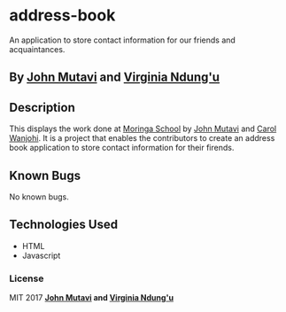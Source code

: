 # address-book
An application to store contact information for our friends and acquaintances.

## By **[John Mutavi](https://github.com/jonnygovish) and [Virginia Ndung'u](https://virginiandungu1.github.io)**

## Description
This displays the work done at [Moringa School](http://moringaschool.com/) by [John Mutavi](https://github.com/jonnygovish) and [Carol Wanjohi](https://carolwanjohi.github.io/). It is a project that enables the contributors to create an address book application to store contact information for their firends.
## Known Bugs

No known bugs.

## Technologies Used

* HTML
* Javascript

### License

MIT 2017 **[John Mutavi](https://github.com/jonnygovish) and [Virginia Ndung'u](https://virginiandungu1.github.io)**
